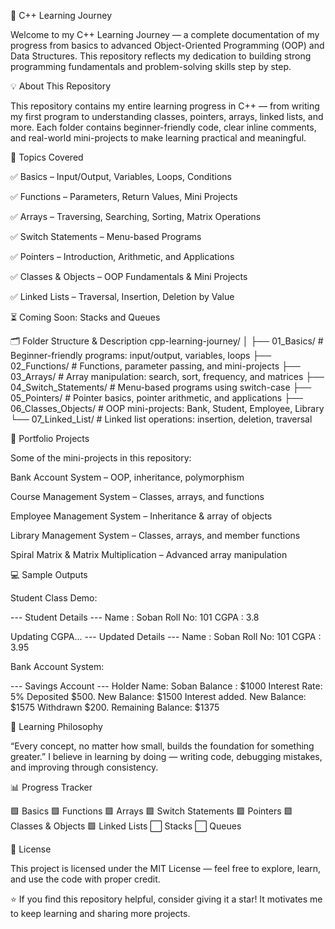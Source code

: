 🚀 C++ Learning Journey

Welcome to my C++ Learning Journey — a complete documentation of my progress from basics to advanced Object-Oriented Programming (OOP) and Data Structures.
This repository reflects my dedication to building strong programming fundamentals and problem-solving skills step by step.

💡 About This Repository

This repository contains my entire learning progress in C++ — from writing my first program to understanding classes, pointers, arrays, linked lists, and more.
Each folder contains beginner-friendly code, clear inline comments, and real-world mini-projects to make learning practical and meaningful.

🧩 Topics Covered

✅ Basics – Input/Output, Variables, Loops, Conditions

✅ Functions – Parameters, Return Values, Mini Projects

✅ Arrays – Traversing, Searching, Sorting, Matrix Operations

✅ Switch Statements – Menu-based Programs

✅ Pointers – Introduction, Arithmetic, and Applications

✅ Classes & Objects – OOP Fundamentals & Mini Projects

✅ Linked Lists – Traversal, Insertion, Deletion by Value

⏳ Coming Soon: Stacks and Queues

🗂️ Folder Structure & Description
cpp-learning-journey/
│
├── 01_Basics/             # Beginner-friendly programs: input/output, variables, loops
├── 02_Functions/          # Functions, parameter passing, and mini-projects
├── 03_Arrays/             # Array manipulation: search, sort, frequency, and matrices
├── 04_Switch_Statements/  # Menu-based programs using switch-case
├── 05_Pointers/           # Pointer basics, pointer arithmetic, and applications
├── 06_Classes_Objects/    # OOP mini-projects: Bank, Student, Employee, Library
└── 07_Linked_List/        # Linked list operations: insertion, deletion, traversal

🎯 Portfolio Projects

Some of the mini-projects in this repository:

Bank Account System – OOP, inheritance, polymorphism

Course Management System – Classes, arrays, and functions

Employee Management System – Inheritance & array of objects

Library Management System – Classes, arrays, and member functions

Spiral Matrix & Matrix Multiplication – Advanced array manipulation

💻 Sample Outputs

Student Class Demo:

--- Student Details ---
Name   : Soban
Roll No: 101
CGPA   : 3.8

Updating CGPA...
--- Updated Details ---
Name   : Soban
Roll No: 101
CGPA   : 3.95


Bank Account System:

--- Savings Account ---
Holder Name: Soban
Balance    : $1000
Interest Rate: 5%
Deposited $500. New Balance: $1500
Interest added. New Balance: $1575
Withdrawn $200. Remaining Balance: $1375

🧠 Learning Philosophy

“Every concept, no matter how small, builds the foundation for something greater.”
I believe in learning by doing — writing code, debugging mistakes, and improving through consistency.

📊 Progress Tracker

🟩 Basics
🟩 Functions
🟩 Arrays
🟩 Switch Statements
🟩 Pointers
🟩 Classes & Objects
🟩 Linked Lists
⬜ Stacks
⬜ Queues

📜 License

This project is licensed under the MIT License — feel free to explore, learn, and use the code with proper credit.

⭐ If you find this repository helpful, consider giving it a star!
It motivates me to keep learning and sharing more projects.
